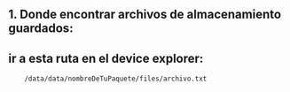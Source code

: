 ## 1. Donde encontrar archivos de almacenamiento guardados:

## ir a esta ruta en el device explorer:

```bash
    /data/data/nombreDeTuPaquete/files/archivo.txt
```
